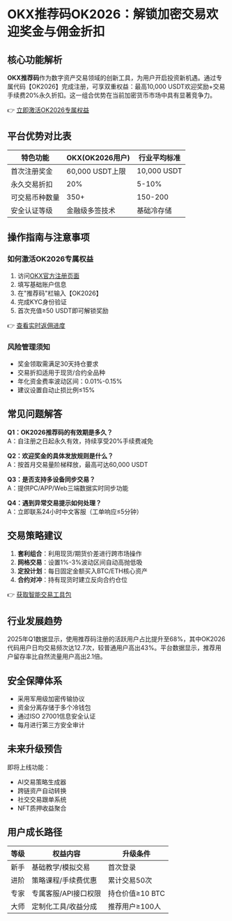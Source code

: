# OKX推荐码OK2026：解锁加密交易欢迎奖金与佣金折扣

## 核心功能解析

**OKX推荐码**作为数字资产交易领域的创新工具，为用户开启投资新机遇。通过专属代码【OK2026】完成注册，可享双重权益：最高10,000 USDT欢迎奖励+交易手续费20%永久折扣。这一组合优势在当前加密货币市场中具有显著竞争力。

👉 [立即激活OK2026专属权益](https://bit.ly/okx_welcome)

## 平台优势对比表

| 特色功能          | OKX(OK2026用户) | 行业平均标准 |
|-------------------|----------------|-------------|
| 首次注册奖金      | 60,000 USDT上限 | 10,000 USDT |
| 永久交易折扣      | 20%            | 5-10%       |
| 可交易币种数量    | 350+           | 150-200     |
| 安全认证等级      | 金融级多签技术 | 基础冷存储  |

## 操作指南与注意事项

### 如何激活OK2026专属权益
1. 访问[OKX官方注册页面](https://bit.ly/okx_welcome)
2. 填写基础账户信息
3. 在"推荐码"栏输入【OK2026】
4. 完成KYC身份验证
5. 首次充值≥50 USDT即可解锁奖励

👉 [查看实时返佣进度](https://bit.ly/okx_welcome)

### 风险管理须知
- 奖金领取需满足30天持仓要求
- 交易折扣适用于现货/合约全品种
- 年化资金费率波动区间：0.01%-0.15%
- 建议设置自动止损比例≤15%

## 常见问题解答

**Q1：OK2026推荐码的有效期是多久？**  
A：自注册之日起永久有效，持续享受20%手续费减免

**Q2：欢迎奖金的具体发放规则是什么？**  
A：按首月交易量阶梯释放，最高可达60,000 USDT

**Q3：是否支持多设备同步交易？**  
A：提供PC/APP/Web三端数据实时同步功能

**Q4：遇到异常交易提示如何处理？**  
A：立即联系24小时中文客服（工单响应≤5分钟）

## 交易策略建议

1. **套利组合**：利用现货/期货价差进行跨市场操作
2. **网格交易**：设置1%-3%波动区间自动高抛低吸
3. **定投计划**：每日固定金额买入BTC/ETH核心资产
4. **合约对冲**：持有现货时建立反向合约仓位

👉 [获取智能交易工具包](https://bit.ly/okx_welcome)

## 行业发展趋势

2025年Q1数据显示，使用推荐码注册的活跃用户占比提升至68%，其中OK2026代码用户日均交易频次达12.7次，较普通用户高出43%。平台数据显示，推荐用户留存率比自然流量用户高出2.1倍。

## 安全保障体系

- 采用军用级加密传输协议
- 资金分离存储于多个冷钱包
- 通过ISO 27001信息安全认证
- 每月进行第三方安全审计

## 未来升级预告

即将上线功能：
- AI交易策略生成器
- 跨链资产自动转换
- 社交交易跟单系统
- NFT质押收益聚合

## 用户成长路径

| 等级 | 权益内容                  | 升级条件           |
|------|-------------------------|------------------|
| 新手 | 基础教学/模拟交易         | 首次登录          |
| 进阶 | 策略课程/手续费优惠       | 累计交易50次      |
| 专家 | 专属客服/API接口权限      | 持仓价值≥10 BTC   |
| 大师 | 定制化工具/收益分成       | 推荐用户≥100人    |
